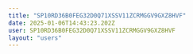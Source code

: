 ```yaml
---
title: "SP10RD36B0FEG32D0Q71XSSV11ZCRMGGV9GXZ8HVF"
date: 2025-01-06T14:43:23.202Z
user: SP10RD36B0FEG32D0Q71XSSV11ZCRMGGV9GXZ8HVF
layout: "users"
---
```

    